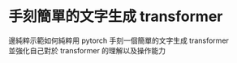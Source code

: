 # 手刻簡單的文字生成 transformer
邊純粹示範如何純粹用 pytorch 手刻一個簡單的文字生成 transformer\
並強化自己對於 transformer 的理解以及操作能力


